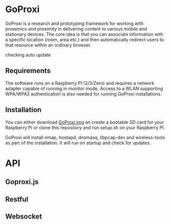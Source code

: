 # GoProxi
GoProxi is a research and prototyping framework for working with proxemics and proximity in delivering content to various mobile and stationary devices. The core idea is that you can associate information with a specific location (room, area etc.) and then automatically redirect users to that resource within an ordinary browser.

checking auto update

## Requirements
The software runs on a Raspberry PI (2/3/Zero) and requires a network adapter capable of running in monitor mode. Access to a WLAN supporting WPA/WPA2 authentication is also needed for running GoProxi installations.

## Installation
You can either download [GoProxi.img]() an create a bootable SD card for your Raspberry Pi or clone this repository and run setup.sh on your Raspberry PI.

GoProxi will install nmap, hostapd, dnsmasq, libpcap-dev and wireless-tools as part of the installation. It will run on startup and check for updates.


# API


## Goproxi.js

## Restful

## Websocket
